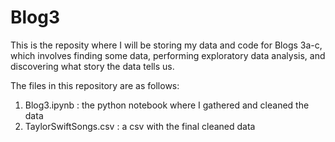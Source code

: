 # Blog3

This is the reposity where I will be storing my data and code for Blogs 3a-c, which involves finding some data, performing exploratory data analysis, and discovering what story the data tells us.

The files in this repository are as follows:
1. Blog3.ipynb : the python notebook where I gathered and cleaned the data
2. TaylorSwiftSongs.csv : a csv with the final cleaned data
